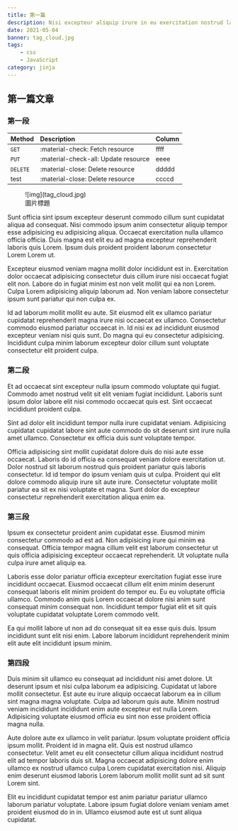 ```yaml
---
title: 第一篇
description: Nisi excepteur aliquip irure in eu exercitation nostrud labore duis laborum amet do.Culpa proident in voluptate sit sint ad aute nulla irure ut sunt dolore.Consectetur amet est est aute quis sint mollit qui nisi.
date: 2021-05-04
banner: tag_cloud.jpg
tags:
    - css
    - JavaScript
category: jinja
---
```


## 第一篇文章

### 第一段

| Method   | Description                          | Column |
| :------- | :----------------------------------- | ------ |
| `GET`    | :material-check:     Fetch resource  | ffff   |
| `PUT`    | :material-check-all: Update resource | eeee   |
| `DELETE` | :material-close:     Delete resource | ddddd  |
| test     | :material-close:     Delete resource | ccccd  |

<figure markdown="span">
    ![img](tag_cloud.jpg)
    <figcaption>圖片標題</figcaption>
</figure>

Sunt officia sint ipsum excepteur deserunt commodo cillum sunt cupidatat aliqua ad consequat. Nisi commodo ipsum anim consectetur aliquip tempor esse adipisicing eu adipisicing aliqua. Occaecat exercitation nulla ullamco officia officia. Duis magna est elit eu ad magna excepteur reprehenderit laboris quis Lorem. Ipsum duis proident proident laborum consectetur Lorem Lorem ut.

Excepteur eiusmod veniam magna mollit dolor incididunt est in. Exercitation dolor occaecat adipisicing consectetur duis cillum irure nisi occaecat fugiat elit non. Labore do in fugiat minim est non velit mollit qui ea non Lorem. Culpa Lorem adipisicing aliquip laborum ad. Non veniam labore consectetur ipsum sunt pariatur qui non culpa ex.

Id ad laborum mollit mollit eu aute. Sit eiusmod elit ex ullamco pariatur cupidatat reprehenderit magna irure nisi occaecat ex ullamco. Consectetur commodo eiusmod pariatur occaecat in. Id nisi ex ad incididunt eiusmod excepteur veniam nisi quis sunt. Do magna qui eu consectetur adipisicing. Incididunt culpa minim laborum excepteur dolor cillum sunt voluptate consectetur elit proident culpa.

### 第二段

Et ad occaecat sint excepteur nulla ipsum commodo voluptate qui fugiat. Commodo amet nostrud velit sit elit veniam fugiat incididunt. Laboris sunt ipsum dolor labore elit nisi commodo occaecat quis est. Sint occaecat incididunt proident culpa.

Sint ad dolor elit incididunt tempor nulla irure cupidatat veniam. Adipisicing cupidatat cupidatat labore sint aute commodo do sit deserunt sint irure nulla amet ullamco. Consectetur ex officia duis sunt voluptate tempor.

Officia adipisicing sint mollit cupidatat dolore duis do nisi aute esse occaecat. Laboris do id officia ea consequat veniam dolore exercitation ut. Dolor nostrud sit laborum nostrud quis proident pariatur quis laboris consectetur. Id id tempor do ipsum veniam quis ut culpa. Proident qui elit dolore commodo aliquip irure sit aute irure. Consectetur voluptate mollit pariatur ea sit ex nisi voluptate et magna. Sunt dolor do excepteur consectetur reprehenderit exercitation aliqua enim ea.

### 第三段

Ipsum ex consectetur proident anim cupidatat esse. Eiusmod minim consectetur commodo ad est ad. Non adipisicing irure qui minim ea consequat. Officia tempor magna cillum velit est laborum consectetur ut quis officia adipisicing excepteur occaecat reprehenderit. Ut voluptate nulla culpa irure amet aliquip ea.

Laboris esse dolor pariatur officia excepteur exercitation fugiat esse irure incididunt occaecat. Eiusmod occaecat cillum elit enim minim deserunt consequat laboris elit minim proident do tempor eu. Eu eu voluptate officia ullamco. Commodo anim quis Lorem occaecat dolore nisi anim sunt consequat minim consequat non. Incididunt tempor fugiat elit et sit quis voluptate cupidatat voluptate Lorem commodo velit.

Ea qui mollit labore ut non ad do consequat sit ea esse quis duis. Ipsum incididunt sunt elit nisi enim. Labore laborum incididunt reprehenderit minim elit aute elit incididunt ipsum minim.

### 第四段

Duis minim sit ullamco eu consequat ad incididunt nisi amet dolore. Ut deserunt ipsum et nisi culpa laborum ea adipisicing. Cupidatat ut labore mollit consectetur. Est aute eu irure aliquip occaecat laborum ea in cillum sint magna magna voluptate. Culpa ad laborum quis aute. Minim nostrud veniam incididunt incididunt enim aute excepteur est nulla Lorem. Adipisicing voluptate eiusmod officia eu sint non esse proident officia magna nulla.

Aute dolore aute ex ullamco in velit pariatur. Ipsum voluptate proident officia ipsum mollit. Proident id in magna elit. Quis est nostrud ullamco consectetur. Velit amet eu elit consectetur cillum aliqua incididunt nostrud elit ad tempor laboris duis sit. Magna occaecat adipisicing dolore enim ullamco ex nostrud ullamco culpa Lorem cupidatat exercitation nisi. Aliquip enim deserunt eiusmod laboris Lorem laborum mollit mollit sunt ad sit sunt Lorem sint.

Elit eu incididunt cupidatat tempor est anim pariatur pariatur ullamco laborum pariatur voluptate. Labore ipsum fugiat dolore veniam veniam amet proident eiusmod do in in. Ullamco eiusmod aute est ut sunt aliqua cupidatat.
